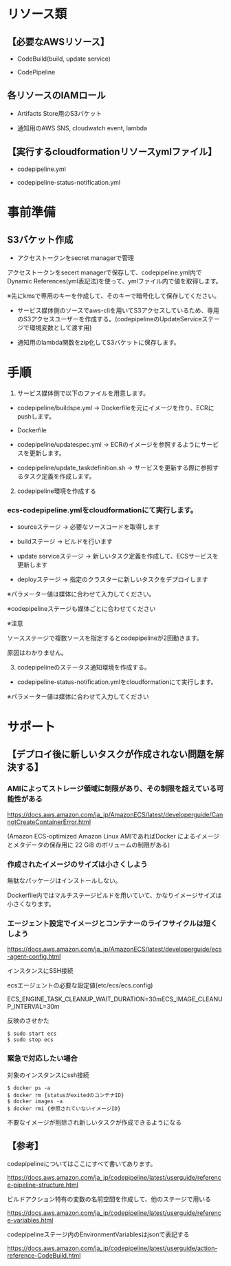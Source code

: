 # リソース類

## 【必要なAWSリソース】

- CodeBuild(build, update service)

- CodePipeline

## 各リソースのIAMロール

- Artifacts Store用のS3バケット

- 通知用のAWS SNS, cloudwatch event, lambda

## 【実行するcloudformationリソースymlファイル】

- codepipeline.yml

- codepipeline-status-notification.yml

# 事前準備

## S3バケット作成



- アクセストークンをsecret managerで管理

アクセストークンをsecert managerで保存して、codepipeline.yml内でDynamic References(yml表記法)を使って、ymlファイル内で値を取得します。

※先にkmsで専用のキーを作成して、そのキーで暗号化して保存してください。

- サービス媒体側のソースでaws-cliを用いてS3アクセスしているため、専用のS3アクセスユーザーを作成する。(codepipelineのUpdateServiceステージで環境変数として渡す用)


- 通知用のlambda関数をzip化してS3バケットに保存します。


# 手順

1. サービス媒体側で以下のファイルを用意します。

- codepipeline/buildspe.yml  → Dockerfileを元にイメージを作り、ECRにpushします。

- Dockerfile 

- codepipeline/updatespec.yml  →  ECRのイメージを参照するようにサービスを更新します。

- codepipeline/update_taskdefinition.sh → サービスを更新する際に参照するタスク定義を作成します。


2. codepipeline環境を作成する

### ecs-codepipeline.ymlをcloudformationにて実行します。

- sourceステージ → 必要なソースコードを取得します

- buildステージ → ビルドを行います

- update serviceステージ → 新しいタスク定義を作成して、ECSサービスを更新します

- deployステージ → 指定のクラスターに新しいタスクをデプロイします

※パラメーター値は媒体に合わせて入力してください。

※codepipelineステージも媒体ごとに合わせてください


※注意

ソースステージで複数ソースを指定するとcodepipelineが2回動きます。

原因はわかりません。

3. codepipelineのステータス通知環境を作成する。

- codepipeline-status-notification.ymlをcloudformationにて実行します。

※パラメーター値は媒体に合わせて入力してください


# サポート

## 【デプロイ後に新しいタスクが作成されない問題を解決する】

### AMIによってストレージ領域に制限があり、その制限を超えている可能性がある

https://docs.aws.amazon.com/ja_jp/AmazonECS/latest/developerguide/CannotCreateContainerError.html

(Amazon ECS-optimized Amazon Linux AMIであればDocker によるイメージとメタデータの保存用に 22 GiB のボリュームの制限がある)

### 作成されたイメージのサイズは小さくしよう

無駄なパッケージはインストールしない。

Dockerfile内ではマルチステージビルドを用いていて、かなりイメージサイズは小さくなります。

### エージェント設定でイメージとコンテナーのライフサイクルは短くしよう

https://docs.aws.amazon.com/ja_jp/AmazonECS/latest/developerguide/ecs-agent-config.html

インスタンスにSSH接続

ecsエージェントの必要な設定値(etc/ecs/ecs.config)

ECS_ENGINE_TASK_CLEANUP_WAIT_DURATION=30mECS_IMAGE_CLEANUP_INTERVAL=30m

反映のさせかた

```
$ sudo start ecs
$ sudo stop ecs
```

### 緊急で対応したい場合

対象のインスタンスにssh接続

```
$ docker ps -a 
$ docker rm {statusがexitedのコンテナID}
$ docker images -a
$ docker rmi {参照されていないイメージID}

```

不要なイメージが削除され新しいタスクが作成できるようになる

## 【参考】

codepipelineについてはここにすべて書いてあります。

https://docs.aws.amazon.com/ja_jp/codepipeline/latest/userguide/reference-pipeline-structure.html

ビルドアクション特有の変数の名前空間を作成して、他のステージで用いる

https://docs.aws.amazon.com/ja_jp/codepipeline/latest/userguide/reference-variables.html

codepipelineステージ内のEnvironmentVariablesはjsonで表記する

https://docs.aws.amazon.com/ja_jp/codepipeline/latest/userguide/action-reference-CodeBuild.html